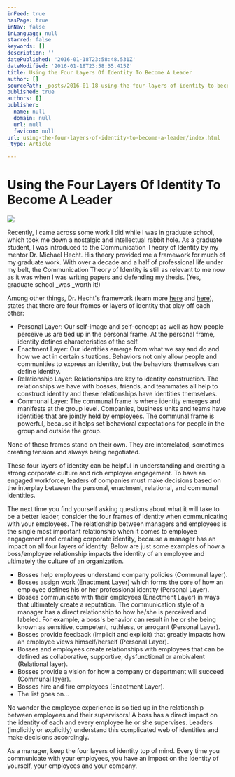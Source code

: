 ```yaml
---
inFeed: true
hasPage: true
inNav: false
inLanguage: null
starred: false
keywords: []
description: ''
datePublished: '2016-01-18T23:58:48.531Z'
dateModified: '2016-01-18T23:58:35.415Z'
title: Using the Four Layers Of Identity To Become A Leader
author: []
sourcePath: _posts/2016-01-18-using-the-four-layers-of-identity-to-become-a-leader.md
published: true
authors: []
publisher:
  name: null
  domain: null
  url: null
  favicon: null
url: using-the-four-layers-of-identity-to-become-a-leader/index.html
_type: Article

---
```

# Using the Four Layers Of Identity To Become A Leader
![](https://s3-us-west-2.amazonaws.com/the-grid-img/p/cddb65959f2e0d35e2385eb11689b5bee90195f1.jpg)

Recently, I came across some work I did while I was in graduate school, which took me down a nostalgic and intellectual rabbit hole. As a graduate student, I was introduced to the Communication Theory of Identity by my mentor Dr. Michael Hecht. His theory provided me a framework for much of my graduate work.  With over a decade and a half of professional life under my belt, the Communication Theory of Identity is still as relevant to me now as it was when I was writing papers and defending my thesis. (Yes, graduate school _was _worth it!)

Among other things, Dr. Hecht's  framework (learn more [here][0] and [here][1]), states that there are four frames or layers of identity that play off each other:

* Personal Layer: Our self-image and self-concept as well as how people perceive us are tied up in the personal frame. At the personal frame, identity defines characteristics of the self.
* Enactment Layer: Our identities emerge from what we say and do and how we act in certain situations. Behaviors not only allow people and communities to express an identity, but the behaviors themselves can define identity.  
* Relationship Layer: Relationships are key to identity construction. The relationships we have with bosses, friends, and teammates all help to construct identity and these relationships have identities themselves. 
* Communal Layer: The communal frame is where identity emerges and manifests at the group level. Companies, business units and teams have identities that are jointly held by employees.  The communal frame is powerful, because it helps set behavioral expectations for people in the group and outside the group.

None of these frames stand on their own. They are interrelated, sometimes creating tension and always being negotiated. 

These four layers of identity can be helpful in understanding and creating a strong corporate culture and rich employee engagement. To have an engaged workforce, leaders of companies must make decisions based on the interplay between the personal, enactment, relational, and communal identities.

The next time you find yourself asking questions about what it will take to be a better leader, consider the four frames of identity when communicating with your employees. The relationship between managers and employees is the single most important relationship when it comes to employee engagement and creating corporate identity, because a manager has an impact on all four layers of identity. Below are just some examples of how a boss/employee relationship impacts the identity of an employee and ultimately the culture of an organization.

* Bosses help employees understand company policies (Communal layer).
* Bosses assign work (Enactment Layer) which forms the core of how an employee defines his or her professional identity (Personal Layer).
* Bosses communicate with their employees (Enactment Layer) in ways that ultimately create a reputation. The communication style of a manager has a direct relationship to how he/she is perceived and labeled. For example, a boss's behavior can result in he or she being known as sensitive, competent, ruthless, or arrogant (Personal Layer).
* Bosses provide feedback (implicit and explicit) that greatly impacts how an employee views himself/herself (Personal Layer).
* Bosses and employees create relationships with employees that can be defined as collaborative, supportive, dysfunctional or ambivalent (Relational layer).
* Bosses provide a vision for how a company or department will succeed (Communal layer).
* Bosses hire and fire employees (Enactment Layer).
* The list  goes on...

No wonder the employee experience is so tied up in the relationship between employees and their supervisors! A boss has a direct impact on the identity of each and every employee he or she supervises. Leaders (implicitly or explicitly) understand this complicated web of identities and make decisions accordingly.

As a manager, keep the four layers of identity top of mind. Every time you communicate with your employees, you have an impact on the identity of yourself, your employees and your company. 

[0]: http://www.sagepub.com/sites/default/files/upm-binaries/43569_8.pdf
[1]: http://www.tandfonline.com/doi/pdf/10.1080/03637759309376297